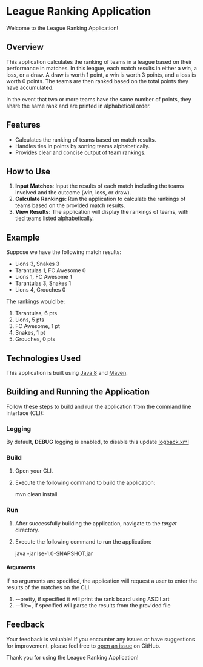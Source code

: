 # League Ranking Application

Welcome to the League Ranking Application!

## Overview

This application calculates the ranking of teams in a league based on their performance in matches. In this league, each match results in either a win, a loss, or a draw. A draw is worth 1 point, a win is worth 3 points, and a loss is worth 0 points. The teams are then ranked based on the total points they have accumulated.

In the event that two or more teams have the same number of points, they share the same rank and are printed in alphabetical order.

## Features

- Calculates the ranking of teams based on match results.
- Handles ties in points by sorting teams alphabetically.
- Provides clear and concise output of team rankings.

## How to Use

1. **Input Matches**: Input the results of each match including the teams involved and the outcome (win, loss, or draw).
2. **Calculate Rankings**: Run the application to calculate the rankings of teams based on the provided match results.
3. **View Results**: The application will display the rankings of teams, with tied teams listed alphabetically.

## Example

Suppose we have the following match results:

- Lions 3, Snakes 3 
- Tarantulas 1, FC Awesome 0
- Lions 1, FC Awesome 1
- Tarantulas 3, Snakes 1
- Lions 4, Grouches 0

The rankings would be:

1. Tarantulas, 6 pts
2. Lions, 5 pts
3. FC Awesome, 1 pt
3. Snakes, 1 pt
5. Grouches, 0 pts

## Technologies Used

This application is built using [Java 8](https://www.java.com/en/) and [Maven](https://maven.apache.org/).

## Building and Running the Application

Follow these steps to build and run the application from the command line interface (CLI):

### Logging

By default, __DEBUG__ logging is enabled, to disable this update [logback.xml](./src/main/resources/logback.xml)

### Build

1. Open your CLI.
2. Execute the following command to build the application:


    mvn clean install

### Run

1. After successfully building the application, navigate to the _target_ directory.
2. Execute the following command to run the application:


    java -jar lse-1.0-SNAPSHOT.jar

#### Arguments

If no arguments are specified, the application will request a user to enter the results of the matches on the CLI. 

1. --pretty, if specified it will print the rank board using ASCII art
2. --file=<filename>, if specified will parse the results from the provided file


## Feedback

Your feedback is valuable! If you encounter any issues or have suggestions for improvement, please feel free to [open an issue](https://github.com/your_username/league-ranking/issues) on GitHub.

Thank you for using the League Ranking Application!
